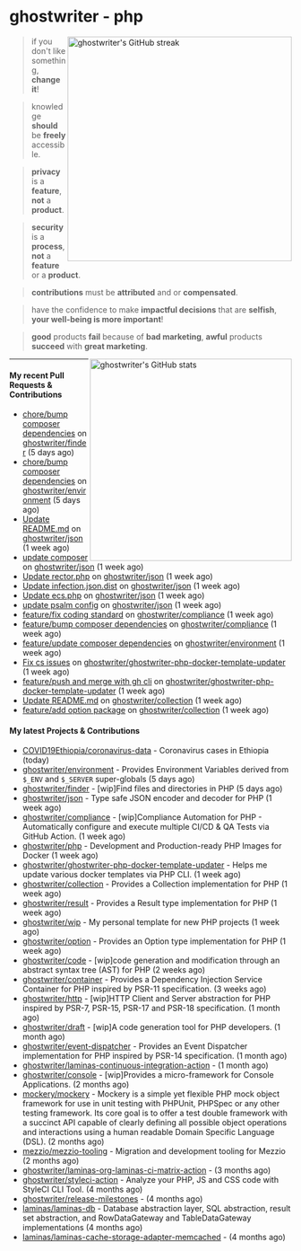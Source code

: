 # ghostwriter - php

<img alt="ghostwriter's GitHub streak" width="400px" align="right" src="https://github-readme-streak-stats.herokuapp.com/?cache_seconds=1800&user=ghostwriter">

> if you don't like something, **change it**!

> knowledge **should** be **freely** accessible.

> **privacy** is a **feature**, **not** a **product**.

> **security** is a **process**, **not** a **feature** or a **product**.

> **contributions** must be **attributed** and or **compensated**.

> have the confidence to make **impactful decisions** that are **selfish**, **your well-being is more important**!

> **good** products **fail** because of **bad marketing**, **awful** products **succeed** with **great marketing**.

<img alt="ghostwriter's GitHub stats" width="360px" align="right" src="https://github-readme-stats.vercel.app/api?cache_seconds=1800&username=ghostwriter&show_icons=true&count_private=true&hide_title=true&hide_rank=true&icon_color=333">

---

#### My recent Pull Requests & Contributions

- [chore/bump composer dependencies](https://github.com/ghostwriter/finder/pull/1) on [ghostwriter/finder](https://github.com/ghostwriter/finder) (5 days ago)
- [chore/bump composer dependencies](https://github.com/ghostwriter/environment/pull/7) on [ghostwriter/environment](https://github.com/ghostwriter/environment) (5 days ago)
- [Update README.md](https://github.com/ghostwriter/json/pull/7) on [ghostwriter/json](https://github.com/ghostwriter/json) (1 week ago)
- [update composer](https://github.com/ghostwriter/json/pull/6) on [ghostwriter/json](https://github.com/ghostwriter/json) (1 week ago)
- [Update rector.php](https://github.com/ghostwriter/json/pull/5) on [ghostwriter/json](https://github.com/ghostwriter/json) (1 week ago)
- [Update infection.json.dist](https://github.com/ghostwriter/json/pull/4) on [ghostwriter/json](https://github.com/ghostwriter/json) (1 week ago)
- [Update ecs.php](https://github.com/ghostwriter/json/pull/3) on [ghostwriter/json](https://github.com/ghostwriter/json) (1 week ago)
- [update psalm config](https://github.com/ghostwriter/json/pull/2) on [ghostwriter/json](https://github.com/ghostwriter/json) (1 week ago)
- [feature/fix coding standard](https://github.com/ghostwriter/compliance/pull/15) on [ghostwriter/compliance](https://github.com/ghostwriter/compliance) (1 week ago)
- [feature/bump composer dependencies](https://github.com/ghostwriter/compliance/pull/14) on [ghostwriter/compliance](https://github.com/ghostwriter/compliance) (1 week ago)
- [feature/update composer dependencies](https://github.com/ghostwriter/environment/pull/6) on [ghostwriter/environment](https://github.com/ghostwriter/environment) (1 week ago)
- [Fix cs issues](https://github.com/ghostwriter/ghostwriter-php-docker-template-updater/pull/4) on [ghostwriter/ghostwriter-php-docker-template-updater](https://github.com/ghostwriter/ghostwriter-php-docker-template-updater) (1 week ago)
- [feature/push and merge with gh cli](https://github.com/ghostwriter/ghostwriter-php-docker-template-updater/pull/3) on [ghostwriter/ghostwriter-php-docker-template-updater](https://github.com/ghostwriter/ghostwriter-php-docker-template-updater) (1 week ago)
- [Update README.md](https://github.com/ghostwriter/collection/pull/4) on [ghostwriter/collection](https://github.com/ghostwriter/collection) (1 week ago)
- [feature/add option package](https://github.com/ghostwriter/collection/pull/3) on [ghostwriter/collection](https://github.com/ghostwriter/collection) (1 week ago)

#### My latest Projects & Contributions

- [COVID19Ethiopia/coronavirus-data](https://github.com/COVID19Ethiopia/coronavirus-data) - Coronavirus cases in Ethiopia (today)
- [ghostwriter/environment](https://github.com/ghostwriter/environment) - Provides Environment Variables derived from `$_ENV` and `$_SERVER` super-globals (5 days ago)
- [ghostwriter/finder](https://github.com/ghostwriter/finder) - [wip]Find files and directories in PHP (5 days ago)
- [ghostwriter/json](https://github.com/ghostwriter/json) - Type safe JSON encoder and decoder for PHP (1 week ago)
- [ghostwriter/compliance](https://github.com/ghostwriter/compliance) - [wip]Compliance Automation for PHP - Automatically configure and execute multiple CI/CD &amp; QA Tests via GitHub Action. (1 week ago)
- [ghostwriter/php](https://github.com/ghostwriter/php) - Development and Production-ready PHP Images for Docker (1 week ago)
- [ghostwriter/ghostwriter-php-docker-template-updater](https://github.com/ghostwriter/ghostwriter-php-docker-template-updater) - Helps me update various docker templates via PHP CLI. (1 week ago)
- [ghostwriter/collection](https://github.com/ghostwriter/collection) - Provides a Collection implementation for PHP (1 week ago)
- [ghostwriter/result](https://github.com/ghostwriter/result) - Provides a Result type implementation for PHP (1 week ago)
- [ghostwriter/wip](https://github.com/ghostwriter/wip) - My personal template for new PHP projects (1 week ago)
- [ghostwriter/option](https://github.com/ghostwriter/option) - Provides an Option type implementation for PHP (1 week ago)
- [ghostwriter/code](https://github.com/ghostwriter/code) - [wip]code generation and modification through an abstract syntax tree (AST) for PHP (2 weeks ago)
- [ghostwriter/container](https://github.com/ghostwriter/container) - Provides a Dependency Injection Service Container for PHP inspired by PSR-11 specification. (3 weeks ago)
- [ghostwriter/http](https://github.com/ghostwriter/http) - [wip]HTTP Client and Server abstraction for PHP inspired by PSR-7, PSR-15, PSR-17 and PSR-18 specification. (1 month ago)
- [ghostwriter/draft](https://github.com/ghostwriter/draft) - [wip]A code generation tool for PHP developers. (1 month ago)
- [ghostwriter/event-dispatcher](https://github.com/ghostwriter/event-dispatcher) - Provides an Event Dispatcher implementation for PHP inspired by PSR-14 specification. (1 month ago)
- [ghostwriter/laminas-continuous-integration-action](https://github.com/ghostwriter/laminas-continuous-integration-action) -  (1 month ago)
- [ghostwriter/console](https://github.com/ghostwriter/console) - [wip]Provides a micro-framework for Console Applications. (2 months ago)
- [mockery/mockery](https://github.com/mockery/mockery) - Mockery is a simple yet flexible PHP mock object framework for use in unit testing with PHPUnit, PHPSpec or any other testing framework. Its core goal is to offer a test double framework with a succinct API capable of clearly defining all possible object operations and interactions using a human readable Domain Specific Language (DSL). (2 months ago)
- [mezzio/mezzio-tooling](https://github.com/mezzio/mezzio-tooling) - Migration and development tooling for Mezzio (2 months ago)
- [ghostwriter/laminas-org-laminas-ci-matrix-action](https://github.com/ghostwriter/laminas-org-laminas-ci-matrix-action) -  (3 months ago)
- [ghostwriter/styleci-action](https://github.com/ghostwriter/styleci-action) - Analyze your PHP, JS and CSS code with StyleCI CLI Tool. (4 months ago)
- [ghostwriter/release-milestones](https://github.com/ghostwriter/release-milestones) -  (4 months ago)
- [laminas/laminas-db](https://github.com/laminas/laminas-db) - Database abstraction layer, SQL abstraction, result set abstraction, and RowDataGateway and TableDataGateway implementations (4 months ago)
- [laminas/laminas-cache-storage-adapter-memcached](https://github.com/laminas/laminas-cache-storage-adapter-memcached) -  (4 months ago)

